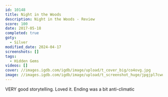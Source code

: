 ```yaml
---
id: 10148
title: Night in the Woods
description: Night in the Woods - Review
score: 100
date: 2017-05-18
completed: true
goty:
  - Silver
modified_date: 2024-04-17
screenshots: []
tags:
  - Hidden Gems
videos: []
cover: //images.igdb.com/igdb/image/upload/t_cover_big/co4ovg.jpg
image: //images.igdb.com/igdb/image/upload/t_screenshot_huge/jpgjpl7cwu6bxdn4xhyz.jpg
---
```

VERY good storytelling. Loved it. Ending was a bit anti-climatic
